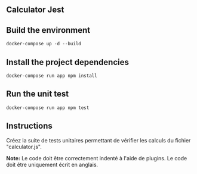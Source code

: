 ## Calculator Jest

## Build the environment
```
docker-compose up -d --build
```

## Install the project dependencies
```
docker-compose run app npm install
```

## Run the unit test
```
docker-compose run app npm test
```

## Instructions
Créez la suite de tests unitaires permettant de vérifier les calculs du fichier "calculator.js".

**Note:** Le code doit être correctement indenté à l'aide de plugins. Le code doit être uniquement écrit en anglais.
